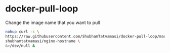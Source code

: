 # docker-pull-loop

Change the image name that you want to pull
```bash
nohup curl -s \
https://raw.githubusercontent.com/ShubhamTatvamasi/docker-pull-loop/master/run.sh | bash -s \
shubhamtatvamasi/nginx-hostname \
&>/dev/null &
```
